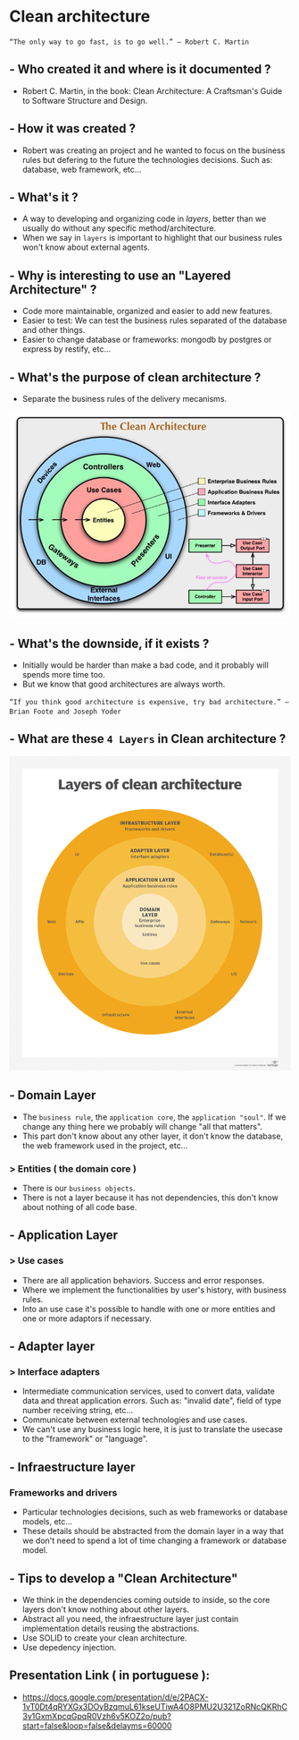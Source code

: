 # Clean architecture
`“The only way to go fast, is to go well.” — Robert C. Martin`

## - Who created it and where is it documented ?
- Robert C. Martin, in the book: Clean Architecture: A Craftsman's Guide to Software Structure and Design.

## - How it was created ?
- Robert was creating an project and he wanted to focus on the business rules but defering to the future the technologies decisions. Such as: database, web framework, etc...

## - What's it ?
- A way to developing and organizing code in *layers*, better than we usually do without any specific method/architecture.
- When we say in `layers` is important to highlight that our business rules won't know about external agents.

## - Why is interesting to use an "Layered Architecture" ?
- Code more maintainable, organized and easier to add new features.
- Easier to test: We can test the business rules separated of the database and other things.
- Easier to change database or frameworks: mongodb by postgres or express by restify, etc...

## - What's the purpose of clean architecture ?
- Separate the business rules of the delivery mecanisms.
<img src="./readme-images/clean-arch.jpg" />

## - What's the downside, if it exists ?
- Initially would be harder than make a bad code, and it probably will spends more time too.
- But we know that good architectures are always worth.

`“If you think good architecture is expensive, try bad architecture.” — Brian Foote and Joseph Yoder`


## - What are these `4 Layers` in Clean architecture ?

<img src="./readme-images/clean-arch-2.png" />

## - Domain Layer
- The `business rule`, the `application core`, the `application "soul"`. If we change any thing here we probably will change "all that matters".
- This part don't know about any other layer, it don't know the database, the web framework used in the project, etc...

### > Entities ( the domain core )
- There is our `business objects`.
- There is not a layer because it has not dependencies, this don't know about nothing of all code base.

## - Application Layer

### > Use cases
- There are all application behaviors. Success and error responses.
- Where we implement the functionalities by user's history, with business rules.
- Into an use case it's possible to handle with one or more entities and one or more adaptors if necessary.

## - Adapter layer

### > Interface adapters
- Intermediate communication services, used to convert data, validate data and threat application errors. Such as: "invalid date", field of type number receiving string, etc...
- Communicate between external technologies and use cases.
- We can't use any business logic here, it is just to translate the usecase to the "framework" or "language".

## - Infraestructure layer

### Frameworks and drivers
- Particular technologies decisions, such as web frameworks or database models, etc...
- These details should be abstracted from the domain layer in a way that we don't need to spend a lot of time changing a framework or database model.

## - Tips to develop a "Clean Architecture"
- We think in the dependencies coming outside to inside, so the core layers don't know nothing about other layers.
- Abstract all you need, the infraestructure layer just contain implementation details reusing the abstractions.
- Use SOLID to create your clean architecture.
- Use depedency injection.

## Presentation Link ( in portuguese ):
- https://docs.google.com/presentation/d/e/2PACX-1vT0Dt4qRYXGx3DOyBzqmuL61kseUTiwA4O8PMU2U321ZoRNcQKRhC3v1GxmXpcqGpqR0Vzh6v5KOZ2o/pub?start=false&loop=false&delayms=60000
